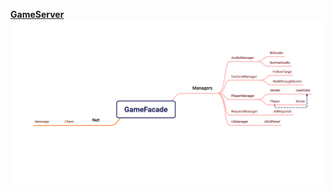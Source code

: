 **[GameServer](https://github.com/RedemWF/GameServer)**
![架构图](https://github.com/RedemWF/My-project/blob/main/Client.png)

